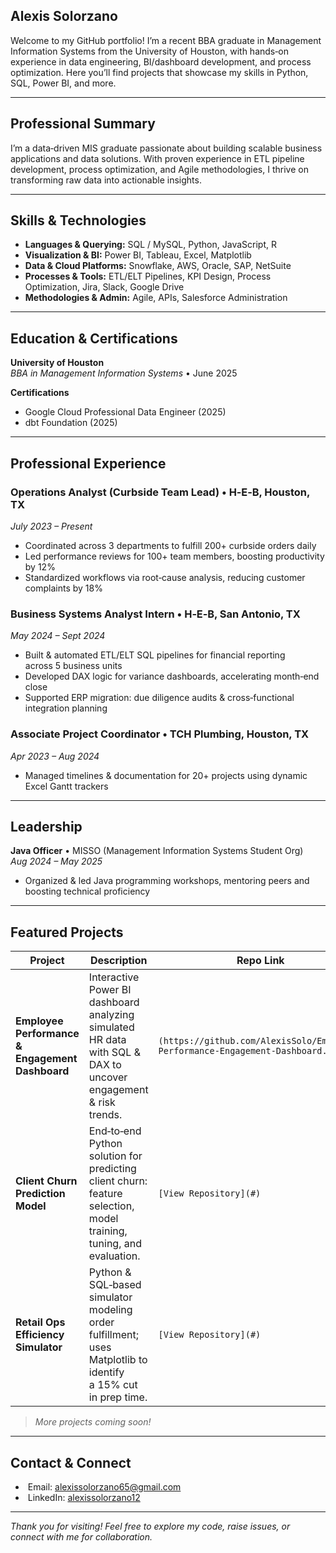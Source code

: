 
## Alexis Solorzano 

Welcome to my GitHub portfolio! I’m a recent BBA graduate in Management Information Systems from the University of Houston, with hands‑on experience in data engineering, BI/dashboard development, and process optimization. Here you’ll find projects that showcase my skills in Python, SQL, Power BI, and more.

---

##  Professional Summary
I’m a data‑driven MIS graduate passionate about building scalable business applications and data solutions. With proven experience in ETL pipeline development, process optimization, and Agile methodologies, I thrive on transforming raw data into actionable insights.

---

##  Skills & Technologies

- **Languages & Querying:** SQL / MySQL, Python, JavaScript, R  
- **Visualization & BI:** Power BI, Tableau, Excel, Matplotlib  
- **Data & Cloud Platforms:** Snowflake, AWS, Oracle, SAP, NetSuite  
- **Processes & Tools:** ETL/ELT Pipelines, KPI Design, Process Optimization, Jira, Slack, Google Drive  
- **Methodologies & Admin:** Agile, APIs, Salesforce Administration  

---

##  Education & Certifications

**University of Houston**  
_BBA in Management Information Systems_ • June 2025  

**Certifications**  
- Google Cloud Professional Data Engineer (2025)  
- dbt Foundation (2025)  

---

##  Professional Experience

### Operations Analyst (Curbside Team Lead) • H‑E‑B, Houston, TX  
_July 2023 – Present_  
- Coordinated across 3 departments to fulfill 200+ curbside orders daily  
- Led performance reviews for 100+ team members, boosting productivity by 12%  
- Standardized workflows via root‑cause analysis, reducing customer complaints by 18%  

### Business Systems Analyst Intern • H‑E‑B, San Antonio, TX  
_May 2024 – Sept 2024_  
- Built & automated ETL/ELT SQL pipelines for financial reporting across 5 business units  
- Developed DAX logic for variance dashboards, accelerating month‑end close  
- Supported ERP migration: due diligence audits & cross‑functional integration planning  

### Associate Project Coordinator • TCH Plumbing, Houston, TX  
_Apr 2023 – Aug 2024_  
- Managed timelines & documentation for 20+ projects using dynamic Excel Gantt trackers  

---

##  Leadership

**Java Officer** • MISSO (Management Information Systems Student Org)  
_Aug 2024 – May 2025_  
- Organized & led Java programming workshops, mentoring peers and boosting technical proficiency  

---

##  Featured Projects

| Project                                   | Description                                                                                             | Repo Link                 |
| ----------------------------------------- | ------------------------------------------------------------------------------------------------------- | ------------------------- |
| **Employee Performance & Engagement Dashboard** | Interactive Power BI dashboard analyzing simulated HR data with SQL & DAX to uncover engagement & risk trends. | `(https://github.com/AlexisSolo/Employee-Performance-Engagement-Dashboard.git)`    |
| **Client Churn Prediction Model**         | End‑to‑end Python solution for predicting client churn: feature selection, model training, tuning, and evaluation. | `[View Repository](#)`    |
| **Retail Ops Efficiency Simulator**       | Python & SQL‑based simulator modeling order fulfillment; uses Matplotlib to identify a 15% cut in prep time. | `[View Repository](#)`    |

> _More projects coming soon!_  

---

##  Contact & Connect

-  Email: alexissolorzano65@gmail.com  
-  LinkedIn: [alexissolorzano12](https://www.linkedin.com/in/alexissolorzano12/)  

---

*Thank you for visiting! Feel free to explore my code, raise issues, or connect with me for collaboration.*  
```

